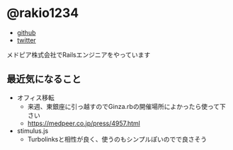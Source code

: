 # @rakio1234

- [github](https://github.com/rakio1234)
- [twitter](https://twitter.com/rakio1234)

メドピア株式会社でRailsエンジニアをやっています

## 最近気になること

- オフィス移転
  - 来週、東銀座に引っ越すのでGinza.rbの開催場所によかったら使って下さい
  - https://medpeer.co.jp/press/4957.html
- stimulus.js
  - Turbolinksと相性が良く、使うのもシンプルぽいのでで良さそう
